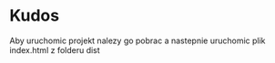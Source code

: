 # Kudos

Aby uruchomic projekt nalezy go pobrac a nastepnie uruchomic plik index.html z folderu dist
